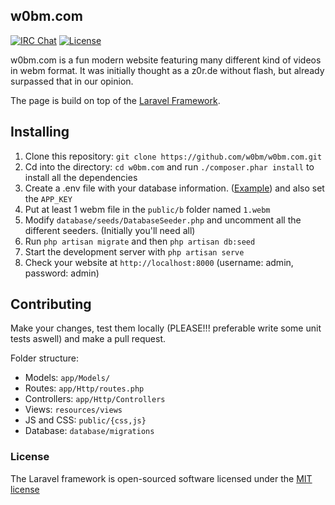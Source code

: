 ## w0bm.com

[![IRC Chat](https://img.shields.io/badge/chat-irc-green.svg)](irc://irc.rizon.net/w0bm)
[![License](https://poser.pugx.org/laravel/framework/license.svg)](https://packagist.org/packages/laravel/framework)

w0bm.com is a fun modern website featuring many different kind of videos in webm format. It was initially thought as a z0r.de without flash, but already surpassed that in our opinion.

The page is build on top of the [Laravel Framework](https://laravel.com).

## Installing

1. Clone this repository: `git clone https://github.com/w0bm/w0bm.com.git`
2. Cd into the directory: `cd w0bm.com` and run `./composer.phar install` to install all the dependencies
3. Create a .env file with your database information. ([Example](https://github.com/laravel/laravel/blob/master/.env.example)) and also set the `APP_KEY`
4. Put at least 1 webm file in the `public/b` folder named `1.webm`
5. Modify `database/seeds/DatabaseSeeder.php` and uncomment all the different seeders. (Initially you'll need all)
6. Run `php artisan migrate` and then `php artisan db:seed`
7. Start the development server with `php artisan serve`
8. Check your website at `http://localhost:8000` (username: admin, password: admin)

## Contributing

Make your changes, test them locally (PLEASE!!! preferable write some unit tests aswell) and make a pull request.

Folder structure:  
- Models: `app/Models/`
- Routes: `app/Http/routes.php`
- Controllers: `app/Http/Controllers`
- Views: `resources/views`
- JS and CSS: `public/{css,js}`
- Database: `database/migrations`

### License

The Laravel framework is open-sourced software licensed under the [MIT license](http://opensource.org/licenses/MIT)
